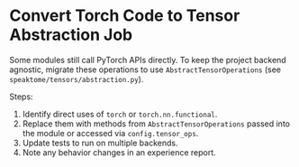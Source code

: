 # Convert Torch Code to Tensor Abstraction Job

Some modules still call PyTorch APIs directly. To keep the project backend
agnostic, migrate these operations to use
`AbstractTensorOperations` (see `speaktome/tensors/abstraction.py`).

Steps:
1. Identify direct uses of `torch` or `torch.nn.functional`.
2. Replace them with methods from `AbstractTensorOperations` passed into the
   module or accessed via `config.tensor_ops`.
3. Update tests to run on multiple backends.
4. Note any behavior changes in an experience report.
